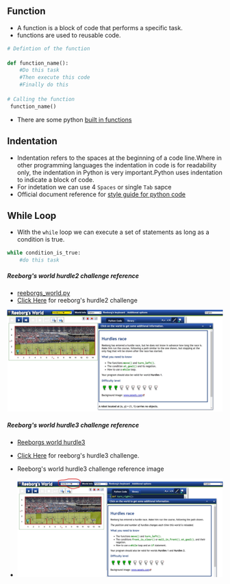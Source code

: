 ## Function
- A function is a block of code that performs a specific task.
- functions are used to reusable code.

```python
# Defintion of the function

def function_name():
    #Do this task
    #Then execute this code
    #Finally do this

# Calling the function
 function_name()

```
- There are some python [built in functions](https://docs.python.org/3/library/functions.html)

## Indentation
- Indentation refers to the spaces at the beginning of a code line.Where in other programming languages the indentation in code is for readability only, the indentation in Python is very important.Python uses indentation to indicate a block of code.
- For indetation we can use 4 ```Spaces``` or single ```Tab``` sapce
- Official document reference for [style guide for python code](https://peps.python.org/pep-0008/#code-lay-out)

## While Loop
- With the ```while``` loop we can execute a set of statements as long as a condition is true.
```python
while condition_is_true:
    #do this task
```

##### Reeborg's world hurdle2 challenge reference
- [reeborgs_world.py](reeborgs_world.py)
- [Click Here](https://reeborg.ca/reeborg.html?lang=en&mode=python&menu=worlds%2Fmenus%2Freeborg_intro_en.json&name=Hurdle%202&url=worlds%2Ftutorial_en%2Fhurdle2.json) for reeborg's hurdle2 challenge
 
 ![here is reference image](reeborg'sWorld_hurdle2.jpg)

 ##### Reeborg's world hurdle3 challenge reference
 - [Reeborgs world hurdle3](reebogers_world_hurdle3.py)
 - [Click Here](https://reeborg.ca/reeborg.html?lang=en&mode=python&menu=worlds%2Fmenus%2Freeborg_intro_en.json&name=Hurdle%203&url=worlds%2Ftutorial_en%2Fhurdle3.json) for reeborg's hurdle3 challenge.


- Reeborg's world hurdle3 challenge reference image
 - ![Here is refence image](reeborg'sWorld_hurdle3.jpg)



